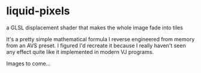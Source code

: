 # liquid-pixels
a GLSL displacement shader that makes the whole image fade into tiles

It's a pretty simple mathematical formula I reverse engineered from memory from an AVS preset. 
I figured I'd recreate it because I really haven't seen any effect quite like it implemented in modern VJ programs. 

Images to come...